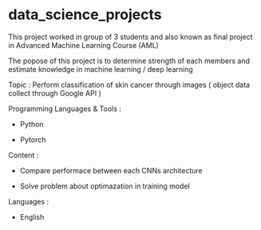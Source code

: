 # data_science_projects
This project worked in group of 3 students and also known as final project in Advanced Machine Learning Course (AML)

The popose of this project is to determine strength of each members and estimate knowledge in machine learning / deep learning 

Topic : Perform classification of skin cancer through images ( object data collect through Google API )

Programming Languages & Tools :

- Python

- Pytorch

Content :

- Compare performace between each CNNs architecture

- Solve problem about optimazation in training model 

Languages :

- English

